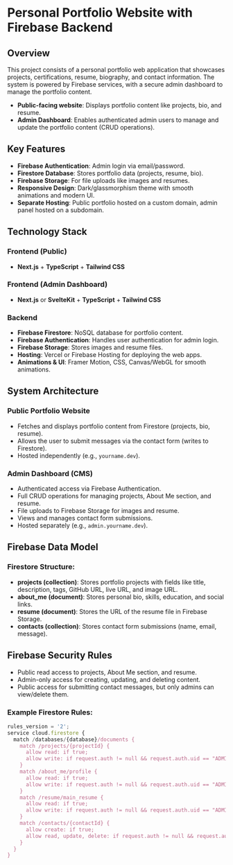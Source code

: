 # Personal Portfolio Website with Firebase Backend

## Overview
This project consists of a personal portfolio web application that showcases projects, certifications, resume, biography, and contact information. The system is powered by Firebase services, with a secure admin dashboard to manage the portfolio content.

- **Public-facing website**: Displays portfolio content like projects, bio, and resume.
- **Admin Dashboard**: Enables authenticated admin users to manage and update the portfolio content (CRUD operations).

## Key Features
- **Firebase Authentication**: Admin login via email/password.
- **Firestore Database**: Stores portfolio data (projects, resume, bio).
- **Firebase Storage**: For file uploads like images and resumes.
- **Responsive Design**: Dark/glassmorphism theme with smooth animations and modern UI.
- **Separate Hosting**: Public portfolio hosted on a custom domain, admin panel hosted on a subdomain.

## Technology Stack
### Frontend (Public)
- **Next.js** + **TypeScript** + **Tailwind CSS**

### Frontend (Admin Dashboard)
- **Next.js** or **SvelteKit** + **TypeScript** + **Tailwind CSS**

### Backend
- **Firebase Firestore**: NoSQL database for portfolio content.
- **Firebase Authentication**: Handles user authentication for admin login.
- **Firebase Storage**: Stores images and resume files.
- **Hosting**: Vercel or Firebase Hosting for deploying the web apps.
- **Animations & UI**: Framer Motion, CSS, Canvas/WebGL for smooth animations.

## System Architecture
### Public Portfolio Website
- Fetches and displays portfolio content from Firestore (projects, bio, resume).
- Allows the user to submit messages via the contact form (writes to Firestore).
- Hosted independently (e.g., `yourname.dev`).

### Admin Dashboard (CMS)
- Authenticated access via Firebase Authentication.
- Full CRUD operations for managing projects, About Me section, and resume.
- File uploads to Firebase Storage for images and resume.
- Views and manages contact form submissions.
- Hosted separately (e.g., `admin.yourname.dev`).

## Firebase Data Model
### Firestore Structure:
- **projects (collection)**: Stores portfolio projects with fields like title, description, tags, GitHub URL, live URL, and image URL.
- **about_me (document)**: Stores personal bio, skills, education, and social links.
- **resume (document)**: Stores the URL of the resume file in Firebase Storage.
- **contacts (collection)**: Stores contact form submissions (name, email, message).

## Firebase Security Rules
- Public read access to projects, About Me section, and resume.
- Admin-only access for creating, updating, and deleting content.
- Public access for submitting contact messages, but only admins can view/delete them.

### Example Firestore Rules:

```javascript
rules_version = '2';
service cloud.firestore {
  match /databases/{database}/documents {
    match /projects/{projectId} {
      allow read: if true;
      allow write: if request.auth != null && request.auth.uid == "ADMIN_UID";
    }
    match /about_me/profile {
      allow read: if true;
      allow write: if request.auth != null && request.auth.uid == "ADMIN_UID";
    }
    match /resume/main_resume {
      allow read: if true;
      allow write: if request.auth != null && request.auth.uid == "ADMIN_UID";
    }
    match /contacts/{contactId} {
      allow create: if true;
      allow read, update, delete: if request.auth != null && request.auth.uid == "ADMIN_UID";
    }
  }
}
